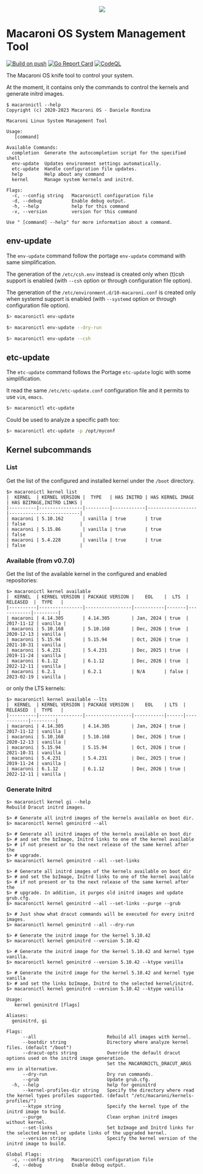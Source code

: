 <p align="center">
  <img src="https://github.com/macaroni-os/macaroni-site/blob/master/site/static/images/logo.png">
</p>

# Macaroni OS System Management Tool

[![Build on push](https://github.com/macaroni-os/macaronictl/actions/workflows/push.yml/badge.svg)](https://github.com/macaroni-os/macaronictl/actions/workflows/push.yml)
[![Go Report Card](https://goreportcard.com/badge/github.com/macaroni-os/macaronictl)](https://goreportcard.com/report/github.com/macaroni-os/macaronictl)
[![CodeQL](https://github.com/macaroni-os/macaronictl/actions/workflows/codeql-analysis.yml/badge.svg)](https://github.com/macaroni-os/macaronictl/actions/workflows/codeql-analysis.yml)

The Macaroni OS knife tool to control your system.

At the moment, it contains only the commands to control
the kernels and generate initrd images.


```
$ macaronictl --help
Copyright (c) 2020-2023 Macaroni OS - Daniele Rondina

Macaroni Linux System Management Tool

Usage:
   [command]

Available Commands:
  completion  Generate the autocompletion script for the specified shell
  env-update  Updates environment settings automatically.
  etc-update  Handle configuration file updates.
  help        Help about any command
  kernel      Manage system kernels and initrd.

Flags:
  -c, --config string   Macaronictl configuration file
  -d, --debug           Enable debug output.
  -h, --help            help for this command
  -v, --version         version for this command

Use " [command] --help" for more information about a command.
```

## env-update

The `env-update` command follow the portage `env-update` command with
same simplification.

The generation of the `/etc/csh.env` instead is created only when
(t)csh support is enabled (with `--csh` option or through configuration
file option).

The generation of the `/etc/environment.d/10-macaroni.conf` is created only when
systemd support is enabled (with `--systemd` option or through configuration
file option).

```bash
$> macaronictl env-update

$> macaronictl env-update --dry-run

$> macaronictl env-update --csh
```

## etc-update

The `etc-update` command follows the Portage `etc-update` logic with
some simplification.

It read the same `/etc/etc-update.conf` configuration file and it permits to
use `vim`, `emacs`.

```bash
$> macaronictl etc-update
```

Could be used to analyze a specific path too:

```bash
$> macaronictl etc-update -p /opt/myconf
```

## Kernel subcommands

### List

Get the list of the configured and installed kernel under the `/boot` directory.

```
$> macaronictl kernel list
|  KERNEL  | KERNEL VERSION |  TYPE   | HAS INITRD | HAS KERNEL IMAGE | HAS BZIMAGE,INITRD LINKS |
|----------|----------------|---------|------------|------------------|--------------------------|
| macaroni | 5.10.162       | vanilla | true       | true             | false                    |
| macaroni | 5.15.86        | vanilla | true       | true             | false                    |
| macaroni | 5.4.228        | vanilla | true       | true             | false                    |

```

### Available (from v0.7.0)

Get the list of the available kernel in the configured and enabled repositories:

```
$> macaronictl kernel available
|  KERNEL  | KERNEL VERSION | PACKAGE VERSION |    EOL    |  LTS  |  RELEASED  |  TYPE   |
|----------|----------------|-----------------|-----------|-------|------------|---------|
| macaroni | 4.14.305       | 4.14.305        | Jan, 2024 | true  | 2017-11-12 | vanilla |
| macaroni | 5.10.168       | 5.10.168        | Dec, 2026 | true  | 2020-12-13 | vanilla |
| macaroni | 5.15.94        | 5.15.94         | Oct, 2026 | true  | 2021-10-31 | vanilla |
| macaroni | 5.4.231        | 5.4.231         | Dec, 2025 | true  | 2019-11-24 | vanilla |
| macaroni | 6.1.12         | 6.1.12          | Dec, 2026 | true  | 2022-12-11 | vanilla |
| macaroni | 6.2.1          | 6.2.1           | N/A       | false | 2023-02-19 | vanilla |

```

or only the LTS kernels:

```
$> macaronictl kernel available --lts
|  KERNEL  | KERNEL VERSION | PACKAGE VERSION |    EOL    | LTS  |  RELEASED  |  TYPE   |
|----------|----------------|-----------------|-----------|------|------------|---------|
| macaroni | 4.14.305       | 4.14.305        | Jan, 2024 | true | 2017-11-12 | vanilla |
| macaroni | 5.10.168       | 5.10.168        | Dec, 2026 | true | 2020-12-13 | vanilla |
| macaroni | 5.15.94        | 5.15.94         | Oct, 2026 | true | 2021-10-31 | vanilla |
| macaroni | 5.4.231        | 5.4.231         | Dec, 2025 | true | 2019-11-24 | vanilla |
| macaroni | 6.1.12         | 6.1.12          | Dec, 2026 | true | 2022-12-11 | vanilla |

```


### Generate Initrd

```
$> macaronictl kernel gi --help
Rebuild Dracut initrd images.

$> # Generate all initrd images of the kernels available on boot dir.
$> macaronictl kernel geninitrd --all

$> # Generate all initrd images of the kernels available on boot dir
$> # and set the bzImage, Initrd links to one of the kernel available
$> # if not present or to the next release of the same kernel after the
$> # upgrade.
$> macaronictl kernel geninitrd --all --set-links

$> # Generate all initrd images of the kernels available on boot dir
$> # and set the bzImage, Initrd links to one of the kernel available
$> # if not present or to the next release of the same kernel after the
$> # upgrade. In addition, it purges old initrd images and update grub.cfg.
$> macaronictl kernel geninitrd --all --set-links --purge --grub

$> # Just show what dracut commands will be executed for every initrd images.
$> macaronictl kernel geninitrd --all --dry-run

$> # Generate the initrd image for the kernel 5.10.42
$> macaronictl kernel geninitrd --version 5.10.42

$> # Generate the initrd image for the kernel 5.10.42 and kernel type vanilla.
$> macaronictl kernel geninitrd --version 5.10.42 --ktype vanilla

$> # Generate the initrd image for the kernel 5.10.42 and kernel type vanilla
$> # and set the links bzImage, Initrd to the selected kernel/initrd.
$> macaronictl kernel geninitrd --version 5.10.42 --ktype vanilla

Usage:
   kernel geninitrd [flags]

Aliases:
  geninitrd, gi

Flags:
      --all                          Rebuild all images with kernel.
      --bootdir string               Directory where analyze kernel files. (default "/boot")
      --dracut-opts string           Override the default dracut options used on the initrd image generation.
                                     Set the MACARONICTL_DRACUT_ARGS env in alternative.
      --dry-run                      Dry run commands.
      --grub                         Update grub.cfg.
  -h, --help                         help for geninitrd
      --kernel-profiles-dir string   Specify the directory where read the kernel types profiles supported. (default "/etc/macaroni/kernels-profiles/")
      --ktype string                 Specify the kernel type of the initrd image to build.
      --purge                        Clean orphan initrd images without kernel.
      --set-links                    Set bzImage and Initrd links for the selected kernel or update links of the upgraded kernel.
      --version string               Specify the kernel version of the initrd image to build.

Global Flags:
  -c, --config string   MacaroniCtl configuration file
  -d, --debug           Enable debug output.
```


